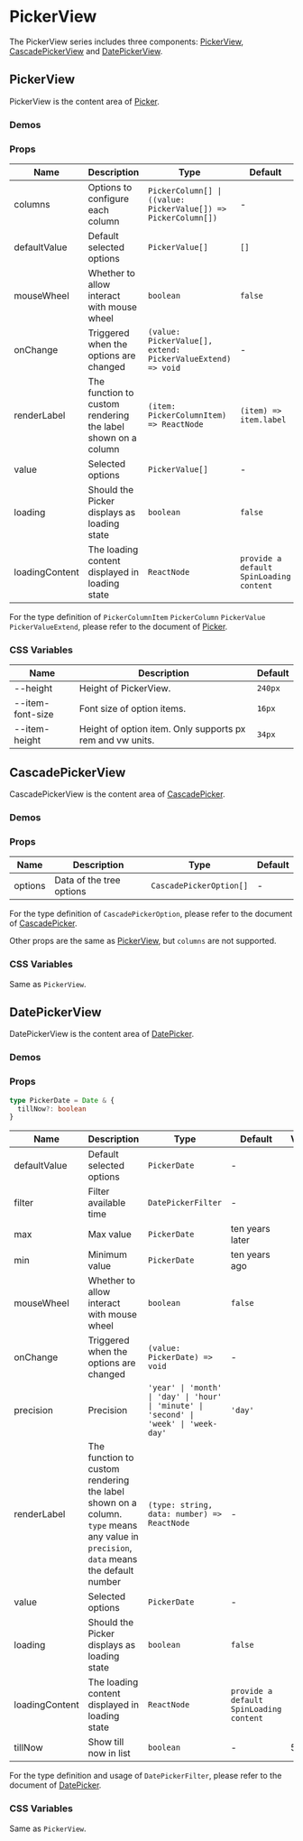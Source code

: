 # PickerView

The PickerView series includes three components: [PickerView](#pickerview), [CascadePickerView](#cascadepickerview) and [DatePickerView](#datepickerview).

## PickerView

PickerView is the content area of [Picker](/components/picker/#picker).

### Demos

<code src="./demos/demo1.tsx"></code>

### Props

| Name | Description | Type | Default |
| --- | --- | --- | --- |
| columns | Options to configure each column | `PickerColumn[] \| ((value: PickerValue[]) => PickerColumn[])` | - |
| defaultValue | Default selected options | `PickerValue[]` | `[]` |
| mouseWheel | Whether to allow interact with mouse wheel | `boolean` | `false` |
| onChange | Triggered when the options are changed | `(value: PickerValue[], extend: PickerValueExtend) => void` | - |
| renderLabel | The function to custom rendering the label shown on a column | `(item: PickerColumnItem) => ReactNode` | `(item) => item.label` |
| value | Selected options | `PickerValue[]` | - |
| loading | Should the Picker displays as loading state | `boolean` | `false` |
| loadingContent | The loading content displayed in loading state | `ReactNode` | `provide a default SpinLoading content` |

For the type definition of `PickerColumnItem` `PickerColumn` `PickerValue` `PickerValueExtend`, please refer to the document of [Picker](/components/picker).

### CSS Variables

| Name | Description | Default |
| --- | --- | --- |
| --height | Height of PickerView. | `240px` |
| --item-font-size | Font size of option items. | `16px` |
| --item-height | Height of option item. Only supports px rem and vw units. | `34px` |

## CascadePickerView

CascadePickerView is the content area of [CascadePicker](/components/picker/#cascadepicker).

### Demos

<code src="../cascade-picker-view/demos/demo1.tsx"></code>

### Props

| Name    | Description              | Type                    | Default |
| ------- | ------------------------ | ----------------------- | ------- |
| options | Data of the tree options | `CascadePickerOption[]` | -       |

For the type definition of `CascadePickerOption`, please refer to the document of [CascadePicker](/components/picker/#cascadepicker).

Other props are the same as [PickerView](#pickerview), but `columns` are not supported.

### CSS Variables

Same as `PickerView`.

## DatePickerView

DatePickerView is the content area of [DatePicker](/components/picker/#datepicker).

### Demos

<code src="../date-picker-view/demos/demo1.tsx"></code>

<code src="../date-picker-view/demos/demo3.tsx"></code>

<code src="../date-picker-view/demos/demo2.tsx" debug></code>

### Props

```typescript
type PickerDate = Date & {
  tillNow?: boolean
}
```

| Name | Description | Type | Default | Version |
| --- | --- | --- | --- | --- |
| defaultValue | Default selected options | `PickerDate` | - |
| filter | Filter available time | `DatePickerFilter` | - |
| max | Max value | `PickerDate` | ten years later |
| min | Minimum value | `PickerDate` | ten years ago |
| mouseWheel | Whether to allow interact with mouse wheel | `boolean` | `false` |
| onChange | Triggered when the options are changed | `(value: PickerDate) => void` | - |
| precision | Precision | `'year' \| 'month' \| 'day' \| 'hour' \| 'minute' \| 'second' \| 'week' \| 'week-day'` | `'day'` |
| renderLabel | The function to custom rendering the label shown on a column. `type` means any value in `precision`, `data` means the default number | `(type: string, data: number) => ReactNode` | - |
| value | Selected options | `PickerDate` | - |
| loading | Should the Picker displays as loading state | `boolean` | `false` |
| loadingContent | The loading content displayed in loading state | `ReactNode` | `provide a default SpinLoading content` |
| tillNow | Show till now in list | `boolean` | - | 5.32.0 |

For the type definition and usage of `DatePickerFilter`, please refer to the document of [DatePicker](/components/picker#datepicker).

### CSS Variables

Same as `PickerView`.
